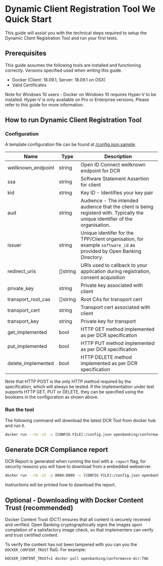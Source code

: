 # Dynamic Client Registration Tool We Quick Start

This guide will assist you with the technical steps required to setup the Dynamic Client Registration Tool and run your first tests.

## Prerequisites

This guide assumes the following tools are installed and functioning correctly. Versions specified used when writing this guide.

* Docker (Client: 18.09.1, Server: 18.09.1 on OSX)
* Valid Certificates

Note for Windows 10 users - Docker on Windows 10 requires Hyper-V to be installed. Hyper-V is only available on Pro or Enterprise versions. Please refer to this guide for more information.

## How to run Dynamic Client Registration Tool

### Configuration

A template configuration file can be found at [/config.json.sample](/config.json.sample).

|Name                       |Type        |Description                               |
|---------------------------|------------|------------------------------------------|
|wellknown_endpoint         | string     | Open ID Connect wellknown endpoint for DCR|
|ssa                        | string     | Software Statement Assertion for client   |
|kid                        | string     | Key ID - Identifies your key pair|
|aud                        | string     | Audience - The intended audience that the client is being registerd with. Typically the unique identifier of the organisation.|
|issuer                     | string     | Unique identifer for the TPP/Client organisation, for example `software_id` as provided by Open Banking Directory. |
|redirect_uris              | []string   | URIs used to callback to your application during registration, consent acquisition|
|private_key                | string     | Private key associated with client|
|transport_root_cas         | []string   | Root CAs for transport cert|
|transport_cert             | string     | Transport cert associated with client|
|transport_key              | string     | Private key for transport|
|get_implemented            | bool       | HTTP GET method implemented as per DCR specification|
|put_implemented            | bool       | HTTP PUT method implemented as per DCR specification|
|delete_implemented         | bool       | HTTP DELETE method implemented as per DCR specification|

Note that HTTP POST is the only HTTP method required by the specification, which will always be tested. If the implementation under test supports HTTP GET, PUT or DELETE, they can be specified using the booleans in the configuration as shown above.

### Run the tool

The following command will download the latest DCR Tool from docker hub and run it.

```sh
docker run --rm -it -v [CONFIG FILE]:/config.json openbanking/conformance-dcr:[TAG] -config-path=/config.json
```

## Generate DCR Compliance report

DCR Report is generated when running the tool with a `-report` flag, for security reasons you will have
to download from a embedded webserver.

```sh
docker run --rm -it -p 8080:8080 -v [CONFIG FILE]:/config.json openbanking/conformance-dcr:[TAG] -config-path=/config.json
```

Instructions will be printed how to download the report.

## Optional - Downloading with Docker Content Trust (recommended)

Docker Content Trust *(DCT)* ensures that all content is securely received and verified. Open Banking cryptographically signs the images upon completion of a satisfactory image check, so that implementers can verify and trust certified content.

To verify the content has not been tampered with you can you the `DOCKER_CONTENT_TRUST` flaG. For example:

    DOCKER_CONTENT_TRUST=1 docker pull openbanking/conformance-dcr:TAG